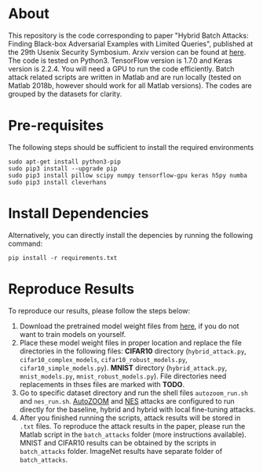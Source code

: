 # About
This repository is the code corresponding to paper "Hybrid Batch Attacks: Finding Black-box Adversarial Examples with Limited Queries", published at the 29th Usenix Security Symbosium. Arxiv version can be found at [here](https://arxiv.org/abs/1908.07000). The code is tested on Python3. TensorFlow version is 1.7.0 and Keras version is 2.2.4. You will need a GPU to run the code efficiently. Batch attack related scripts are written in Matlab and are run locally (tested on Matlab 2018b, however should work for all Matlab versions). The codes are grouped by the datasets for clarity.

# Pre-requisites
The following steps should be sufficient to install the required environments 
```
sudo apt-get install python3-pip  
sudo pip3 install --upgrade pip  
sudo pip3 install pillow scipy numpy tensorflow-gpu keras h5py numba  
sudo pip3 install cleverhans
```
# Install Dependencies
Alternatively, you can directly install the depencies by running the following command:
```
pip install -r requirements.txt
```

# Reproduce Results
To reproduce our results, please follow the steps below:
1. Download the pretrained model weight files from [here](https://drive.google.com/drive/folders/1tQRRASL2qySOqUtDs12s62ssPhzgvRrZ?usp=sharing), if you do not want to train models on yourself. 
2. Place these model weight files in proper location and replace the file directories in the following files: **CIFAR10** directory (`hybrid_attack.py`, `cifar10_complex_models`, `cifar10_robust_models.py`, `cifar10_simple_models.py`). **MNIST** directory (`hybrid_attack.py`, `mnist_models.py`, `mnist_robust_models.py`). File directories need replacements in thses files are marked with **TODO**.
3. Go to specific dataset directory and run the shell files `autozoom_run.sh` and `nes_run.sh`. [AutoZOOM](https://github.com/IBM/Autozoom-Attack) and [NES](https://github.com/labsix/limited-blackbox-attacks) attacks are configured to run directly for the baseline, hybrid and hybrid with local fine-tuning attacks. 
4. After you finished running the scripts, attack results will be stored in `.txt` files. To reproduce the attack results in the paper, please run the Matlab script in the `batch_attacks` folder (more instructions available). MNIST and CIFAR10 results can be obtained by the scripts in `batch_attacks` folder. ImageNet results have separate folder of `batch_attacks`.

